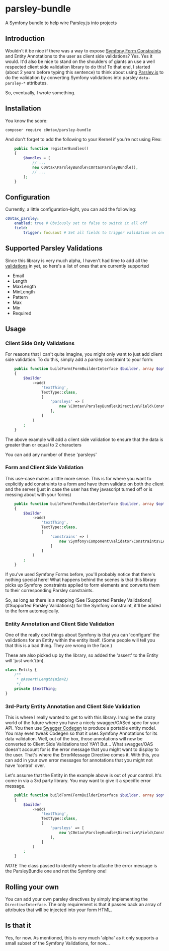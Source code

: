 # parsley-bundle
A Symfony bundle to help wire Parsley.js into projects

## Introduction

Wouldn't it be nice if there was a way to expose [Symfony Form Constraints](https://symfony.com/doc/current/validation.html#constraints) and Entity Annotations to
the user as client side validations? Yes. Yes it would. It'd also be nice to stand on the shoulders of giants an use a well respected client side validation library
to do this! To that end, I started (about 2 years before typing this sentence) to think about using [Parsley.js](http://parsleyjs.org/) to do the validation by converting
Symfony validations into parsley ``data-parsley-*`` attributes.

So, eventually, I wrote something.

## Installation

You know the score:

```bash
composer require c0ntax/parsley-bundle
```

And don't forget to add the following to your Kernel if you're not using Flex:

```php
    public function registerBundles()
    {
        $bundles = [
            // ...
            new C0ntax\ParsleyBundle\C0ntaxParsleyBundle(),
            // ...
        ];
    }
```

## Configuration

Currently, a little configuration-light, you can add the following:

```yaml
c0ntax_parsley:
    enabled: true # Obviously set to false to switch it all off
    field:
        trigger: focusout # Set all fields to trigger validation on one or more jQuery events
```

## Supported Parsley Validations

Since this library is very much alpha, I haven't had time to add all the [validations](http://parsleyjs.org/doc/index.html#validators) in yet, so here's a list of ones that are currently supported

* Email
* Length
* MaxLength
* MinLength
* Pattern
* Max
* Min
* Required

## Usage

### Client Side Only Validations

For reasons that I can't quite imagine, you might only want to just add client side validation. To do this, simply add a parsley constraint to your form:

```php
    public function buildForm(FormBuilderInterface $builder, array $options)
    {
        $builder
            ->add(
                'textThing',
                TextType::class,
                [
                    'parsleys' => [
                        new \C0ntax\ParsleyBundle\Directive\Field\Constraint\MinLength(2, 'You need more than %s chars'),
                    ],
                ]
            )
        ;
    }
```

The above example will add a client side validation to ensure that the data is greater than or equal to 2 characters 

You can add any number of these 'parsleys'

### Form and Client Side Validation

This use-case makes a little more sense. This is for where you want to explicitly add constraints to a form and have them validate on both the client and the server (just in case the user has they javascript turned off or is messing about with your forms)

```php
    public function buildForm(FormBuilderInterface $builder, array $options)
    {
        $builder
            ->add(
                'textThing',
                TextType::class,
                [
                    'constrains' => [
                        new \Symfony\Component\Validator\Constraints\Length(['min' => 2, 'message' => 'You need more that {{ limit }} chars']),
                    ]
                ]
            )
        ;
    }
```

If you've used Symfony Forms before, you'll probably notice that there's nothing special here! What happens behind the scenes is that this library picks up Symfony constraints applied to form elements and converts them to their corresponding Parsley constraints.

So, as long as there is a mapping (See [Supported Parsley Validations](#Supported Parsley Validations)) for the Symfony constraint, it'll be added to the form automagically.

### Entity Annotation and Client Side Validation

One of the really cool things about Symfony is that you can 'configure' the validations for an Entity within the entity itself. (Some people will tell you that this is a bad thing. They are wrong in the face.)

These are also picked up by the library, so added the 'assert' to the Entity will 'just work'(tm).

```php
class Entity {
    /**
     * @Assert\Length(min=2)
     */
    private $textThing;
}
```

### 3rd-Party Entity Annotation and Client Side Validation

This is where I really wanted to get to with this library. Imagine the crazy world of the future where you have a nicely swagger/OASed spec for your API. You then use [Swagger Codegen](https://github.com/swagger-api/swagger-codegen) to produce a portable entity model.
You may even tweak Codegen so that it uses Symfony Annotations for its data validation. Well, out of the box, those annotations will now be converted to Client Side Validations too! YAY! But... What swagger/OAS doesn't account for is the error message that you might want to display
to the user. That's where the ErrorMessage Directive comes it. With this, you can add in your own error messages for annotations that you might not have 'control' over.

Let's assume that the Entity in the example above is out of your control. It's come in via a 3rd party library. You may want to give it a specific error message.

```php
    public function buildForm(FormBuilderInterface $builder, array $options)
    {
        $builder
            ->add(
                'textThing',
                TextType::class,
                [
                    'parsleys' => [
                        new \C0ntax\ParsleyBundle\Directive\Field\ConstraintErrorMessage(\C0ntax\ParsleyBundle\Directive\Field\Constraint\MinLength::class, 'You need more than %s chars'),
                    ],
                ]
            )
        ;
    }
```

*NOTE* The class passed to identify where to attache the error message is the ParsleyBundle one and not the Symfony one!

## Rolling your own

You can add your own parsley directives by simply implementing the ``DirectiveInterface``. The only requirement is that it passes back an array of attributes that will be injected into your form HTML.

## Is that it

Yes, for now. As mentioned, this is very much 'alpha' as it only supports a small subset of the Symfony Validations, for now...
